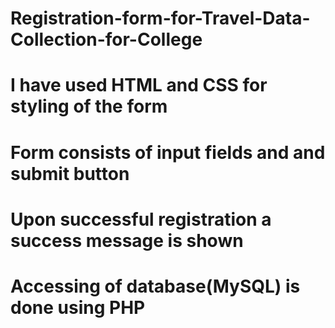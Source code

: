 # Registration-form-for-Travel-Data-Collection-for-College
# I have used HTML and CSS for styling of the form 
# Form consists of input fields and and submit button
# Upon successful registration a success message is shown
# Accessing of database(MySQL) is done using PHP
